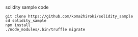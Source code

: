 solidity sample code

```
git clone https://github.com/koma2hiroki/solidity_sample
cd solidity_sample
npm install
./node_modules/.bin/truffle migrate
```
